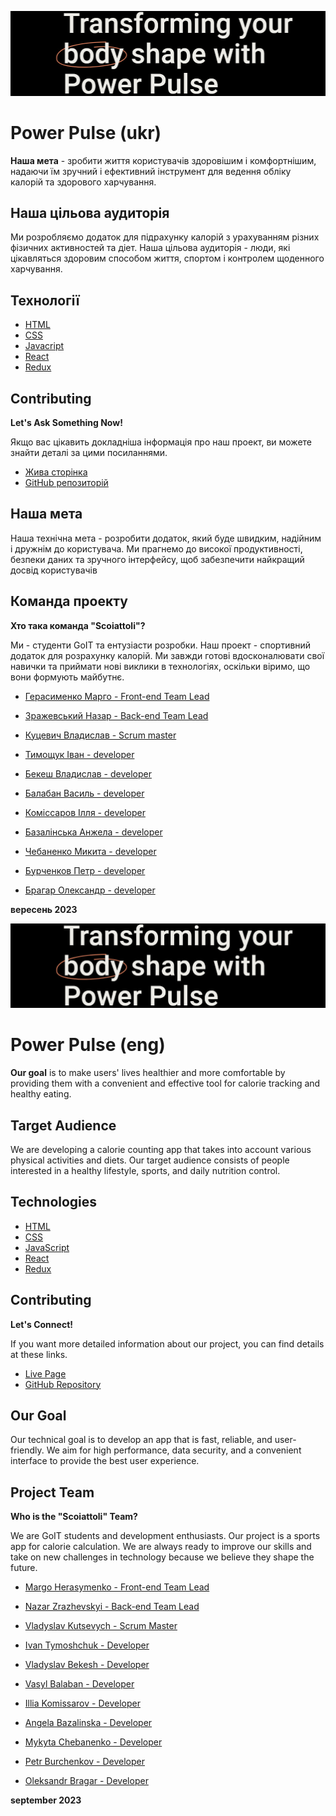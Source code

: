![readme cover](./src/assets/images/readme.jpg)
# Power Pulse (ukr)

**Наша мета** - зробити життя користувачів здоровішим і комфортнішим, надаючи їм
зручний і ефективний інструмент для ведення обліку калорій та здорового
харчування.
## Наша цільова аудиторія

Ми розробляємо додаток для підрахунку калорій з урахуванням різних фізичних активностей та діет. Наша цільова аудиторія - люди, які цікавляться здоровим способом життя, спортом і контролем щоденного харчування.

## Технології

- [HTML](https://html.com/)
- [CSS](https://www.css3.com/)
- [Javacript](https://www.javascript.com/)
- [React](https://legacy.reactjs.org/)
- [Redux](https://github.com/redux-offline/redux-offline)


## Contributing

**Let's Ask Something Now!**

Якщо вас цікавить докладніша інформація про наш проект, ви можете знайти деталі за цими посиланнями.
- [Жива сторінка](https://margomarm.github.io/september-project/)
- [GitHub репозиторій](https://github.com/MargoMarm/september-project)


## Наша мета

Наша технічна мета - розробити додаток, який буде швидким, надійним і дружнім до
користувача. Ми прагнемо до високої продуктивності, безпеки даних та зручного
інтерфейсу, щоб забезпечити найкращий досвід користувачів


## Команда проекту

**Хто така команда "Scoiattoli"?**

Ми - студенти GoIT та ентузіасти розробки. Наш проект - спортивний додаток для розрахунку калорій. Ми завжди готові вдосконалювати свої навички та приймати нові виклики в технологіях, оскільки віримо, що вони формують майбутнє.


- [Герасименко Марго - Front-end Team Lead](https://github.com/MargoMarm)
- [Зражевський Назар - Back-end Team Lead](https://github.com/nzend)
- [Куцевич Владислав - Scrum master](https://github.com/KutsVlad8)

- [Тимощук Іван - developer](https://github.com/IvanTymoshchuk)
- [Бекеш Владислав - developer](https://github.com/Vladyslav-Bekesh)
- [Балабан Василь - developer](https://github.com/TaurusVB)
- [Коміссаров Ілля - developer](https://github.com/IlliaKomissarov)
- [Базалінська Анжела - developer](https://github.com/Anzheliika)
- [Чебаненко Микита - developer](https://github.com/nY2en)
- [Бурченков Петр -  developer](https://github.com/P-Burchenkov)
- [Брагар Олександр  - developer](https://github.com/Bardjur)

**вересень 2023**

![readme cover](./src/assets/images/readme.jpg)
# Power Pulse (eng)

**Our goal** is to make users' lives healthier and more comfortable by providing them with a convenient and effective tool for calorie tracking and healthy eating.

## Target Audience

We are developing a calorie counting app that takes into account various physical activities and diets. Our target audience consists of people interested in a healthy lifestyle, sports, and daily nutrition control.

## Technologies

- [HTML](https://html.com/)
- [CSS](https://www.css3.com/)
- [JavaScript](https://www.javascript.com/)
- [React](https://legacy.reactjs.org/)
- [Redux](https://github.com/redux-offline/redux-offline)

## Contributing

**Let's Connect!**

If you want more detailed information about our project, you can find details at these links.

- [Live Page](https://margomarm.github.io/september-project/)
- [GitHub Repository](https://github.com/MargoMarm/september-project)

## Our Goal

Our technical goal is to develop an app that is fast, reliable, and user-friendly. We aim for high performance, data security, and a convenient interface to provide the best user experience.

## Project Team

**Who is the "Scoiattoli" Team?**

We are GoIT students and development enthusiasts. Our project is a sports app for calorie calculation. We are always ready to improve our skills and take on new challenges in technology because we believe they shape the future.

- [Margo Herasymenko - Front-end Team Lead](https://github.com/MargoMarm)
- [Nazar Zrazhevskyi - Back-end Team Lead](https://github.com/nzend)
- [Vladyslav Kutsevych - Scrum Master](https://github.com/KutsVlad8)

- [Ivan Tymoshchuk - Developer](https://github.com/IvanTymoshchuk)
- [Vladyslav Bekesh - Developer](https://github.com/Vladyslav-Bekesh)
- [Vasyl Balaban - Developer](https://github.com/TaurusVB)
- [Illia Komissarov - Developer](https://github.com/IlliaKomissarov)
- [Angela Bazalinska - Developer](https://github.com/Anzheliika)
- [Mykyta Chebanenko - Developer](https://github.com/nY2en)
- [Petr Burchenkov - Developer](https://github.com/P-Burchenkov)
- [Oleksandr Bragar - Developer](https://github.com/Bardjur)

**september 2023**